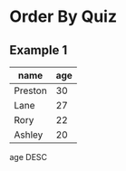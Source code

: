 # Order By Quiz

## Example 1

| name    | age |
| ------- | --- |
| Preston | 30  |
| Lane    | 27  |
| Rory    | 22  |
| Ashley  | 20  |

age DESC